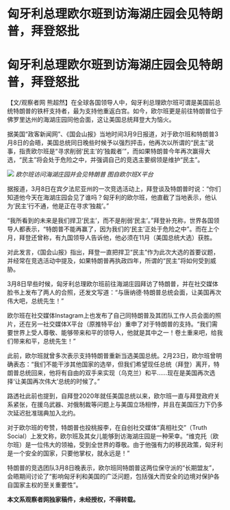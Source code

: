 # 匈牙利总理欧尔班到访海湖庄园会见特朗普，拜登怒批

# 匈牙利总理欧尔班到访海湖庄园会见特朗普，拜登怒批

【文/观察者网
熊超然】在全球各国领导人中，匈牙利总理欧尔班可谓是美国前总统特朗普的铁杆支持者，最为支持他重返白宫。如今，欧尔班更是前往特朗普位于佛罗里达州的海湖庄园同他会面，这让美国总统拜登大为恼火。

据美国“政客新闻网”、《国会山报》当地时间3月9日报道，对于欧尔班和特朗普3月8日的会晤，美国总统同日晚些时候予以强烈抨击，他再次以所谓的“民主”说事，指责欧尔班是“寻求削弱‘民主’的‘独裁者’”，而如果特朗普今年再次赢得大选，“民主”将会处于危险之中，并强调自己的竞选主要纲领是维护“民主”。

![](https://inews.gtimg.com/om_bt/O4DHzawILV4N6JWggmnJEdj-7zlx2GEQHu-8kQhjxcBsoAA/1000)
_欧尔班访问海湖庄园并会见特朗普 图自欧尔班X平台_

据报道，3月8日在宾夕法尼亚州的一次竞选活动上，拜登谈及特朗普时说：“你们知道他今天在海湖庄园会见了谁吗？匈牙利的欧尔班，他直截了当地表示，他认为‘民主’行不通，他是正在寻求‘独裁’。”

“我所看到的未来是我们捍卫‘民主’，而不是削弱‘民主’。”拜登补充称，世界各国领导人都表示，“特朗普不能再赢了，因为我们的‘民主’正处于危险之中”。而在上个月，拜登还曾称，有九国领导人告诉他，他必须在11月（美国总统大选）获胜。

对此发言，《国会山报》指出，拜登一直把捍卫“民主”作为此次大选的首要议题，并经常在竞选活动中提及，如果特朗普再执政四年，所谓的“民主”将如何受到威胁。

3月8日早些时候，匈牙利总理欧尔班前往海湖庄园拜访了特朗普，并在社交媒体脸书上发布了两人的合照，还发文写道：“与唐纳德·特朗普总统会面，让美国再次伟大吧，总统先生！”

欧尔班在社交媒体Instagram上也发布了自己同特朗普及其团队工作人员会面的照片，还在另一社交媒体X平台（原推特平台）重申了对于特朗普的支持。“我们需要世界上受人尊敬、能够带来和平的领导人，他就是其中之一！卷土重来吧，给我们带来和平，总统先生！”

此前，欧尔班就曾多次表示支持特朗普重新当选美国总统。2月23日，欧尔班曾明确表态：“我们不能干涉其他国家的选举，但我们希望现任总统（拜登）离开，特朗普总统回来，他将有自由的双手来实现（乌克兰）和平……现在是美国再次选择‘让美国再次伟大’总统的时候了。”

路透社此前也提到，自拜登2020年就任美国总统以来，欧尔班一直与拜登政府关系紧张，在援乌武器、对俄制裁等问题上与美国立场相悖，并且在美国压力下仍多次延迟批准瑞典加入北约。

对于欧尔班的夸赞，特朗普也投桃报李，在自创社交媒体“真相社交”（Truth
Social）上发文称，欧尔班及其女儿能够到访海湖庄园是一种荣幸。“维克托（欧尔班）是一位伟大的领袖，受到全世界的尊敬。由于他强有力的移民政策，匈牙利是一个安全的国家，只要他掌权，就永远是！”

特朗普的竞选团队3月8日晚表示，欧尔班同特朗普这两位保守派的“长期盟友”，会晤期间讨论了“影响匈牙利和美国的广泛问题，包括强大而安全的边境对保护各自国家主权的至关重要性”。

**本文系观察者网独家稿件，未经授权，不得转载。**

